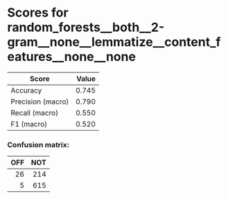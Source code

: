 # Scores for random_forests__both__2-gram__none__lemmatize__content_features__none__none
|      Score      |Value|
|-----------------|----:|
|Accuracy         |0.745|
|Precision (macro)|0.790|
|Recall (macro)   |0.550|
|F1 (macro)       |0.520|

### Confusion matrix:
|OFF|NOT|
|--:|--:|
| 26|214|
|  5|615|
